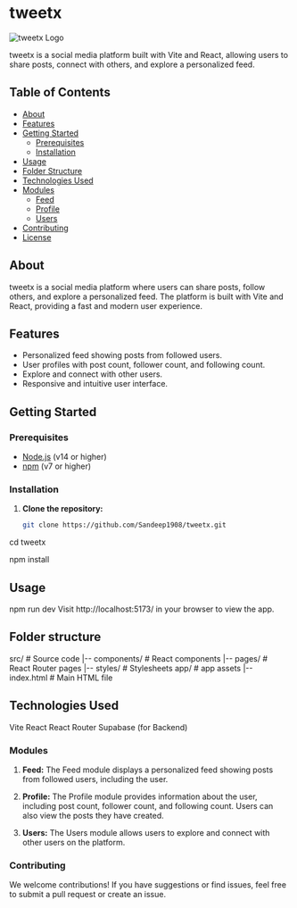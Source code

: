 # tweetx

![tweetx Logo](./public/logo.png)

tweetx is a social media platform built with Vite and React, allowing users to share posts, connect with others, and explore a personalized feed.

## Table of Contents

- [About](#about)
- [Features](#features)
- [Getting Started](#getting-started)
  - [Prerequisites](#prerequisites)
  - [Installation](#installation)
- [Usage](#usage)
- [Folder Structure](#folder-structure)
- [Technologies Used](#technologies-used)
- [Modules](#modules)
  - [Feed](#feed)
  - [Profile](#profile)
  - [Users](#users)
- [Contributing](#contributing)
- [License](#license)

## About

tweetx is a social media platform where users can share posts, follow others, and explore a personalized feed. The platform is built with Vite and React, providing a fast and modern user experience.

## Features

- Personalized feed showing posts from followed users.
- User profiles with post count, follower count, and following count.
- Explore and connect with other users.
- Responsive and intuitive user interface.

## Getting Started

### Prerequisites

- [Node.js](https://nodejs.org/) (v14 or higher)
- [npm](https://www.npmjs.com/) (v7 or higher)

### Installation

1. **Clone the repository:**

   ```bash
   git clone https://github.com/Sandeep1908/tweetx.git

cd tweetx

npm install


## Usage

npm run dev
Visit http://localhost:5173/ in your browser to view the app.



## Folder structure


src/                # Source code
|-- components/     # React components
|-- pages/          # React Router pages
|-- styles/         # Stylesheets
app/                # app assets
|-- index.html      # Main HTML file


## Technologies Used

Vite
React
React Router
Supabase (for Backend)

### Modules

1. **Feed:**
The Feed module displays a personalized feed showing posts from followed users, including the user.

2. **Profile:**
The Profile module provides information about the user, including post count, follower count, and following count. Users can also view the posts they have created.

3. **Users:**
The Users module allows users to explore and connect with other users on the platform.


### Contributing
We welcome contributions! If you have suggestions or find issues, feel free to submit a pull request or create an issue.
